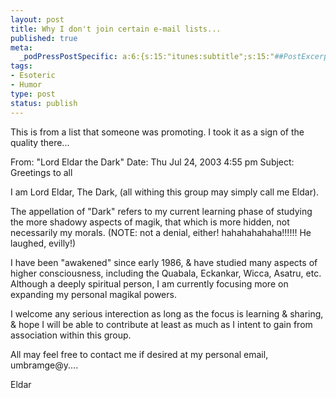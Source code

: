 ```yaml
--- 
layout: post
title: Why I don't join certain e-mail lists...
published: true
meta: 
  _podPressPostSpecific: a:6:{s:15:"itunes:subtitle";s:15:"##PostExcerpt##";s:14:"itunes:summary";s:15:"##PostExcerpt##";s:15:"itunes:keywords";s:17:"##WordPressCats##";s:13:"itunes:author";s:10:"##Global##";s:15:"itunes:explicit";s:2:"No";s:12:"itunes:block";s:2:"No";}
tags: 
- Esoteric
- Humor
type: post
status: publish
---
```

This is from a list that someone was promoting. I took it as a sign of the quality there...

From:   "Lord Eldar the Dark"
Date:  Thu Jul 24, 2003  4:55 pm
Subject:  Greetings to all

I am Lord Eldar, The Dark, (all withing this group may simply call me Eldar).

The appellation of "Dark" refers to my current learning phase of studying the more shadowy aspects of magik, that which is more hidden, not necessarily my morals. (NOTE: not a denial, either! hahahahahaha!!!!!! He laughed, evilly!)

I have been "awakened" since early 1986, & have studied many aspects of higher consciousness, including the Quabala, Eckankar, Wicca, Asatru, etc. Although a deeply spiritual person, I am currently focusing more on expanding my personal magikal powers.

I welcome any serious interection as long as the focus is learning & sharing, & hope I will be able to contribute at least as much as I intent to gain from association within this group.

All may feel free to contact me if desired at my personal email, umbramge@y....

Eldar
